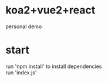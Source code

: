 # koa2+vue2+react
personal demo
# start
run 'npm install' to install dependencies
<br />
run 'index.js'
